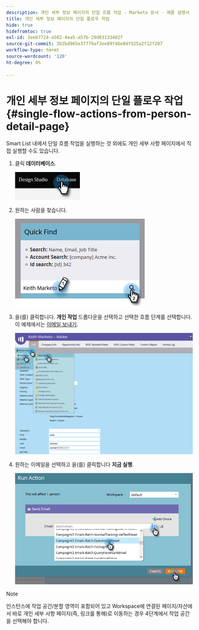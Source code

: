 ```yaml
---
description: 개인 세부 정보 페이지의 단일 흐름 작업 - Marketo 문서 - 제품 설명서
title: 개인 세부 정보 페이지의 단일 플로우 작업
hide: true
hidefromtoc: true
exl-id: 3eeb7724-a502-4ea5-a57b-29d03133402f
source-git-commit: 3b2bd965e37779af3ee89f46e04f925a2f12f207
workflow-type: tm+mt
source-wordcount: '120'
ht-degree: 0%

---
```


# 개인 세부 정보 페이지의 단일 플로우 작업 {#single-flow-actions-from-person-detail-page}

Smart List 내에서 단일 흐름 작업을 실행하는 것 외에도 개인 세부 사항 페이지에서 직접 실행할 수도 있습니다.

1. 클릭 **데이터베이스**.

   ![](assets/single-flow-actions-from-person-detail-page-1.png)

1. 원하는 사람을 찾습니다.

   ![](assets/single-flow-actions-from-person-detail-page-2.png)

1. 을(를) 클릭합니다. **개인 작업** 드롭다운을 선택하고 선택한 흐름 단계를 선택합니다. 이 예제에서는 [이메일 보내기](/help/marketo/product-docs/core-marketo-concepts/smart-campaigns/flow-actions/send-email.md).

   ![](assets/single-flow-actions-from-person-detail-page-3.png)

1. 원하는 이메일을 선택하고 을(를) 클릭합니다 **지금 실행**.

   ![](assets/single-flow-actions-from-person-detail-page-4.png)

>[!NOTE]
>
>인스턴스에 작업 공간/분할 영역이 포함되어 있고 Workspace에 연결된 페이지/자산에서 바로 개인 세부 사항 페이지(즉, 링크를 통해)로 이동하는 경우 4단계에서 작업 공간을 선택해야 합니다.
